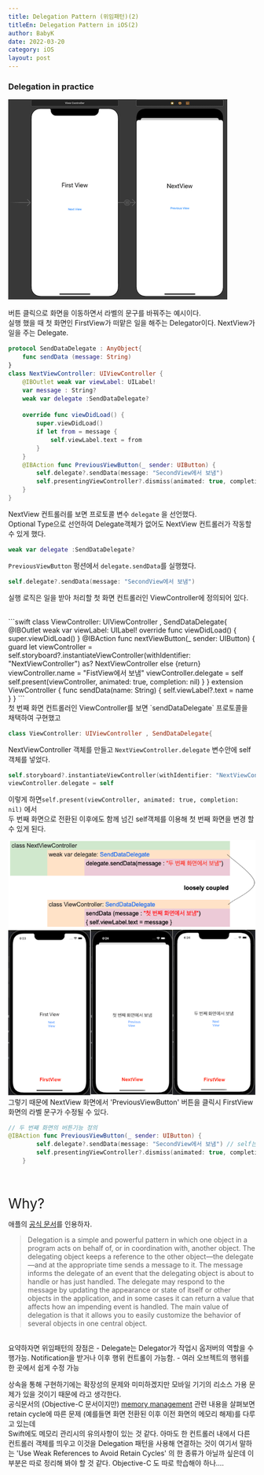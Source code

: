 ```yaml
---
title: Delegation Pattern (위임패턴)(2)
titleEn: Delegation Pattern in iOS(2)
author: BabyK
date: 2022-03-20
category: iOS
layout: post
---
```


### Delegation in practice

<img src="/img/2022-03-20-iosDelegationPattern2_1.png" >

버튼 클릭으로 화면을 이동하면서 라벨의 문구를 바꿔주는 예시이다.  
실행 했을 때 첫 화면인 FirstView가 떠맡은 일을 해주는 Delegator이다. NextView가 일을 주는 Delegate.

```swift
protocol SendDataDelegate : AnyObject{
    func sendData (message: String)
}
class NextViewController: UIViewController {
    @IBOutlet weak var viewLabel: UILabel!
    var message : String?
    weak var delegate :SendDataDelegate?

    override func viewDidLoad() {
        super.viewDidLoad()
        if let from = message {
            self.viewLabel.text = from
        }
    }
    @IBAction func PreviousViewButton(_ sender: UIButton) {
        self.delegate?.sendData(message: "SecondView에서 보냄")
        self.presentingViewController?.dismiss(animated: true, completion: nil)
    }
}
```

NextView 컨트롤러를 보면 프로토콜 변수 `delegate` 을 선언했다.    
Optional Type으로 선언하여 Delegate객체가 없어도 NextView 컨트롤러가 작동할 수 있게 했다.
```swift
weak var delegate :SendDataDelegate?
```
`PreviousViewButton` 펑션에서 `delegate.sendData`를 실행했다.  
```swift
self.delegate?.sendData(message: "SecondView에서 보냄")
```
실행 로직은 일을 받아 처리할 첫 화면 컨트롤러인 ViewController에 정의되어 있다.

<br>
```swift
class ViewController: UIViewController , SendDataDelegate{
    @IBOutlet weak var viewLabel: UILabel!
    override func viewDidLoad() {
        super.viewDidLoad()
    }
    @IBAction func nextViewButton(_ sender: UIButton) {
        guard let viewController = self.storyboard?.instantiateViewController(withIdentifier: "NextViewController") as? NextViewController else {return}
        viewController.name = "FistView에서 보냄"
        viewController.delegate = self
        self.present(viewController, animated: true, completion: nil)
    }
}
extension ViewController {
    func sendData(name: String) {
        self.viewLabel?.text = name
    }
}
```
<br>
첫 번째 화면 컨트롤러인 ViewController를 보면 `sendDataDelegate` 프로토콜을 채택하여 구현했고  

```swift
class ViewController: UIViewController , SendDataDelegate{
```
NextViewController 객체를 만들고 `NextViewController.delegate` 변수안에 self 객체를 넣었다.
```swift
self.storyboard?.instantiateViewController(withIdentifier: "NextViewController") ...
viewController.delegate = self
```

이렇게 하면`self.present(viewController, animated: true, completion: nil)` 에서  
두 번째 화면으로 전환된 이후에도 함께 넘긴 self객체를 이용해 첫 번째 화면을 변경 할 수 있게 된다.  

<img src="/img/2022-03-20-iosDelegationPattern2_2.png" >

<img src="/img/2022-03-20-iosDelegationPattern2_3.png" >

<br>
그렇기 때문에 NextView 화면에서 'PreviousViewButton' 버튼을 클릭시  
FirstView 화면의 라벨 문구가 수정될 수 있다.

```swift
// 두 번째 화면의 버튼기능 정의
@IBAction func PreviousViewButton(_ sender: UIButton) {
        self.delegate?.sendData(message: "SecondView에서 보냄") // self는 첫번째 화면 객체
        self.presentingViewController?.dismiss(animated: true, completion: nil)
    }
```
<br>
<br>
 
<span style="font-size:200%">Why?</span>

애플의 [공식 문서][1]를 인용하자.
>Delegation is a simple and powerful pattern in which one object in a program acts on behalf of, or in coordination with, another object. The delegating object keeps a reference to the other object—the delegate—and at the appropriate time sends a message to it. The message informs the delegate of an event that the delegating object is about to handle or has just handled. The delegate may respond to the message by updating the appearance or state of itself or other objects in the application, and in some cases it can return a value that affects how an impending event is handled. The main value of delegation is that it allows you to easily customize the behavior of several objects in one central object.

<br>
요약하자면 위임패턴의 장점은 
- Delegate는 Delegator가 작업시 옵저버의 역할을 수행가능. Notification을 받거나 이후 행위 컨트롤이 가능함.
- 여러 오브젝트의 행위를 한 곳에서 쉽게 수정 가능  

상속을 통해 구현하기에는 확장성의 문제와 미미하겠지만 모바일 기기의 리소스 가용 문제가 있을 것이기 때문에 라고 생각한다.  
공식문서의 (Objective-C 문서이지만) [memory management][2] 관련 내용을 살펴보면 retain cycle에 따른 문제 (예를들면 화면 전환된 이후 이전 화면의 메모리 해제)를 다루고 있는데  
Swift에도 메모리 관리시의 유의사항이 있는 것 같다. 아마도 한 컨트롤러 내에서 다른 컨트롤러 객체를 띄우고 이것을 Delegation 패턴을 사용해 연결하는 것이 여기서 말하는 'Use Weak References to Avoid Retain Cycles' 의 한 종류가 아닐까 싶은데 이 부분은 따로 정리해 봐야 할 것 같다. Objective-C 도 따로 학습해야 하나....

<br>



[1]: https://developer.apple.com/library/archive/documentation/General/Conceptual/DevPedia-CocoaCore/Delegation.html
[2]: https://developer.apple.com/library/archive/documentation/Cocoa/Conceptual/MemoryMgmt/Articles/mmPractical.html#//apple_ref/doc/uid/TP40004447-1000810